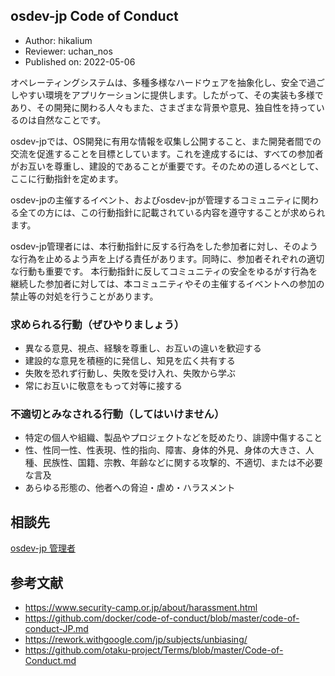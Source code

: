 ## osdev-jp Code of Conduct

- Author: hikalium
- Reviewer: uchan_nos
- Published on: 2022-05-06


オペレーティングシステムは、多種多様なハードウェアを抽象化し、安全で過ごしやすい環境をアプリケーションに提供します。したがって、その実装も多様であり、その開発に関わる人々もまた、さまざまな背景や意見、独自性を持っているのは自然なことです。

osdev-jpでは、OS開発に有用な情報を収集し公開すること、また開発者間での交流を促進することを目標としています。これを達成するには、すべての参加者がお互いを尊重し、建設的であることが重要です。そのための道しるべとして、ここに行動指針を定めます。

osdev-jpの主催するイベント、およびosdev-jpが管理するコミュニティに関わる全ての方には、この行動指針に記載されている内容を遵守することが求められます。

osdev-jp管理者には、本行動指針に反する行為をした参加者に対し、そのような行為を止めるよう声を上げる責任があります。同時に、参加者それぞれの適切な行動も重要です。
本行動指針に反してコミュニティの安全をゆるがす行為を継続した参加者に対しては、本コミュニティやその主催するイベントへの参加の禁止等の対処を行うことがあります。

### 求められる行動（ぜひやりましょう）

- 異なる意見、視点、経験を尊重し、お互いの違いを歓迎する
- 建設的な意見を積極的に発信し、知見を広く共有する
- 失敗を恐れず行動し、失敗を受け入れ、失敗から学ぶ
- 常にお互いに敬意をもって対等に接する

### 不適切とみなされる行動（してはいけません）
- 特定の個人や組織、製品やプロジェクトなどを貶めたり、誹謗中傷すること
- 性、性同一性、性表現、性的指向、障害、身体的外見、身体の大きさ、人種、民族性、国籍、宗教、年齢などに関する攻撃的、不適切、または不必要な言及
- あらゆる形態の、他者への脅迫・虐め・ハラスメント

## 相談先

[osdev-jp 管理者](https://github.com/orgs/osdev-jp/people)

## 参考文献
- https://www.security-camp.or.jp/about/harassment.html 
- https://github.com/docker/code-of-conduct/blob/master/code-of-conduct-JP.md 
- https://rework.withgoogle.com/jp/subjects/unbiasing/ 
- https://github.com/otaku-project/Terms/blob/master/Code-of-Conduct.md
